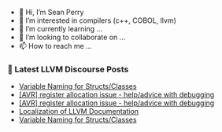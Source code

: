 - 👋 Hi, I’m Sean Perry
- 👀 I’m interested in compilers (c++, COBOL, llvm)
- 🌱 I’m currently learning ...
- 💞️ I’m looking to collaborate on ...
- 📫 How to reach me ...

<!---
s66perry/s66perry is a ✨ special ✨ repository because its `README.md` (this file) appears on your GitHub profile.
You can click the Preview link to take a look at your changes.
--->
### 📕 Latest LLVM Discourse Posts

<!-- DISCOURSE-LLVM:START -->
- [Variable Naming for Structs/Classes](https://discourse.llvm.org/t/variable-naming-for-structs-classes/88522#post_4)
- [[AVR] register allocation issue - help/advice with debugging](https://discourse.llvm.org/t/avr-register-allocation-issue-help-advice-with-debugging/88498#post_5)
- [[AVR] register allocation issue - help/advice with debugging](https://discourse.llvm.org/t/avr-register-allocation-issue-help-advice-with-debugging/88498#post_4)
- [Localization of LLVM Documentation](https://discourse.llvm.org/t/localization-of-llvm-documentation/88520#post_3)
- [Variable Naming for Structs/Classes](https://discourse.llvm.org/t/variable-naming-for-structs-classes/88522#post_3)
<!-- DISCOURSE-LLVM:END -->
